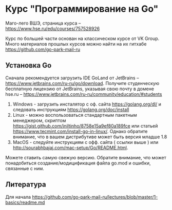 # Курс "Программирование на Go"

Маго-лего ВШЭ, страница курса – https://www.hse.ru/edu/courses/757528926

Курс по большей части основан на классическом курсе от VK Group. Много материалов прошлых курсов можно найти на их гитхабе https://github.com/go-park-mail-ru

## Установка Go

Сначала рекомендуется загрузить IDE GoLand от JetBrains – https://www.jetbrains.com/ru-ru/go/download. Получите студенческую бесплатную лицензию от JetBrains, указывая свою почту в домене hse.ru – https://www.jetbrains.com/ru-ru/community/education/#students

1. Windows - загрузить инсталятор с оф. сайта https://golang.org/dl/ и следовать инструкциям https://golang.org/doc/install
2. Linux - можно воспользоваться стандартным пакетным менеджером, скриптом https://gist.github.com/jniltinho/8758e15a9ef80a189fce или статьей https://www.tecmint.com/install-go-in-linux/. Однако обратите внимание, что в вашем дистрибутиве может быть версия младше 1.8
3. MacOS - следуйте инструкциям с офф. сайта ( ссылки выше ) или http://sourabhbajaj.com/mac-setup/Go/README.html.

Можете ставить самую свежую версию. Обратите внимание, что может понадобиться создание/модицификация файла go.mod и ошибки, связанные с ним.

## Литература
Для начала https://github.com/go-park-mail-ru/lectures/blob/master/1-basics/readme.md
